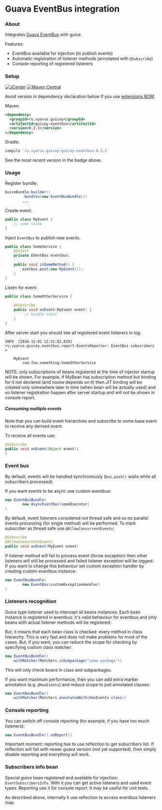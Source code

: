 # Guava EventBus integration

### About

Integrates [Guava EventBus](https://github.com/google/guava/wiki/EventBusExplained) with guice.
 
Features:

* EventBus available for injection (to publish events)
* Automatic registration of listener methods (annotated with `@Subscribe`)
* Console reporting of registered listeners
 
### Setup

[![JCenter](https://img.shields.io/bintray/v/vyarus/xvik/dropwizard-guicey-ext.svg?label=jcenter)](https://bintray.com/vyarus/xvik/dropwizard-guicey-ext/_latestVersion)
[![Maven Central](https://img.shields.io/maven-central/v/ru.vyarus.guicey/guicey-eventbus.svg?style=flat)](https://maven-badges.herokuapp.com/maven-central/ru.vyarus.guicey/guicey-eventbus)

Avoid version in dependency declaration below if you use [extensions BOM](../guicey-bom). 

Maven:

```xml
<dependency>
  <groupId>ru.vyarus.guicey</groupId>
  <artifactId>guicey-eventbus</artifactId>
  <version>0.2.1</version>
</dependency>
```

Gradle:

```groovy
compile 'ru.vyarus.guicey:guicey-eventbus:0.2.1'
```

See the most recent version in the badge above.

### Usage

Register bundle:

```java
GuiceBundle.builder()        
        .bundles(new EventBusBundle())
        ...
```

Create event:

```java
public class MyEvent {
    // some state
}
```

Inject `EventBus` to publish new events.

```java
public class SomeService {
    @Inject
    private EVentBus eventbus;    
    
    public void inSomeMethod() {
        evetbus.post(new MyEvent());
    }
}
```

Listen for event:

```java
public class SomeOtherService {
    
    @Subscribe
    public void onEvent(MyEvent event) {
         // handle event   
    }
}
```

After server start you should see all registered event listeners in log:

```
INFO  [2016-12-01 12:31:02,819] ru.vyarus.guicey.eventbus.report.EventsReporter: EventBus subscribers = 

    MyEvent
        com.foo.something.SomeOtherService        

```

NOTE: only subscriptions of beans registered at the time of injector startup will be shown.
 For example, if MyBean has subscription method but binding for it not declared (and noone depends on it)
 then JIT binding will be created only somewhere later in time (when bean will be actually used) and 
 so listener registration happen after server startup and will not be shown in console report.

##### Consuming multiple events
  
Note that you can build event hierarchies and subscribe to some base event to receive any derived event.   

To receive all events use:

```java
@Subscribe
public void onEvent(Object event){    
}
```
  
### Event bus 

By default, events will be handled synchronously (`bus.push()` waits while all subscribers processed).
 
If you want events to be async use custom eventbus:
 
```java
new EventBusBundle(
        new AsyncEventBus(someExecutor)
)
``` 

By default, event listeners considered not thread safe and so no parallel events processing (for single method) 
will be performed. To mark subscriber as thread safe use `@AllowConcurrentEvents`:

```java
@Subscribe
@AllowConcurrentEvents
public void onEvent(MyEvent event)      
```

If listener method will fail to process event (throw exception) then other listeners will still be processed
and failed listener exception will be logged. If you want to change this behaviour set custom exception 
handler by creating custom eventbus instance:

```java
new EventBusBundle(
        new EventBus(customExceptionHandler)
)
```

### Listeners recognition

Guice type listener used to intercept all beans instances. Each bean instance is registered in eventbus: 
it's valid behaviour for eventbus and only beans with actual listener methods will be registered.

But, it means that each bean class is checked: every method in class hierarchy. This is very fast and
 does not make problems for most of the cases. But, if you want, you can reduce the scope for checking by
 specifying custom class matcher:
 
 ```java
new EventBusBundle()
    .withMatcher(Matchers.inSubpackage("some.package"))
```

This will only check beans in class and subpackages.

If you want maximum performance, then you can add extra marker annotation (e.g. `@HasEvents`) and reduce
scope to just annotated classes:

 ```java
new EventBusBundle()
    .withMatcher(Matchers.annotatedWith(HasEvents.class))
```


### Console reporting

You can switch off console reporting (for example, if you have too much listeners):

```java
new EventBusBundle().noReport()
```

Important moment: reporting has to use reflection to get subscribers list. If reflection will fail with newer guava version
(not yet supported), then simply disable reporting and everything will work.

### Subscribers info bean

Special guice bean registered and available for injection: `EventSubscribersInfo`.
With it you can get active listeners and used event types. Reporting use it for console report.
It may be useful for unit tests.

As described above, internally it use reflection to access eventbus listeners map. 
